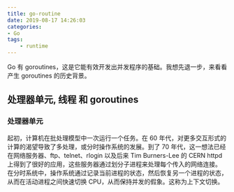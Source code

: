 ```yaml
---
title: go-routine
date: 2019-08-17 14:26:03
categories: 
- Go
tags:
    - runtime
---
```

Go 有 goroutines，这是它能有效开发出并发程序的基础。我想先退一步，来看看产生 goroutines 的历史背景。
<!-- more -->


## 处理器单元, 线程 和 goroutines
### 处理器单元
起初，计算机在批处理模型中一次运行一个任务。在 60 年代，对更多交互形式的计算的渴望导致了多处理，或分时操作系统的发展。到了 70 年代，这一想法已经在网络服务器、ftp、telnet、rlogin 以及后来 Tim Burners-Lee 的 CERN httpd 上得到了很好的应用，这些服务器通过划分子进程来处理每个传入的网络连接。
在分时系统中，操作系统通过记录当前进程的状态，然后恢复另一个进程的状态，从而在活动进程之间快速切换 CPU，从而保持并发的假象。这称为上下文切换。

